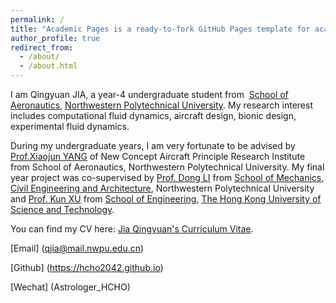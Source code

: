```yaml
---
permalink: /
title: "Academic Pages is a ready-to-fork GitHub Pages template for academic personal websites"
author_profile: true
redirect_from: 
  - /about/
  - /about.html
---
```


I am Qingyuan JIA, a year-4 undergraduate student from  [School of Aeronautics](https://hangkong.nwpu.edu.cn/), [Northwestern Polytechnical University](https://www.nwpu.edu.cn/). My research interest includes computational fluid dynamics, aircraft design, bionic design, experimental fluid dynamics.

During my undergraduate years, I am very fortunate to be advised by [Prof.Xiaojun YANG](https://teacher.nwpu.edu.cn/2020010056.html) of New Concept Aircraft Principle Research Institute from School of Aeronautics, Northwestern Polytechnical University. My final year project was co-supervised by [Prof. Dong LI](https://teacher.nwpu.edu.cn/lidong.html) from [School of Mechanics, Civil Engineering and Architecture](https://tujian.nwpu.edu.cn/), Northwestern Polytechnical University and [Prof. Kun XU](https://seng.hkust.edu.hk/about/people/faculty/kun-xu) from [School of Engineering](https://seng.hkust.edu.hk/), [The Hong Kong University of Science and Technology](https://hkust.edu.hk/).

You can find my CV here: [Jia Qingyuan's Curriculum Vitae](../assets/Curriculum_Vitae.pdf).

[Email] (qjia@mail.nwpu.edu.cn)

[Github] (https://hcho2042.github.io)

[Wechat] (Astrologer_HCHO)

